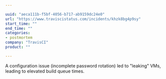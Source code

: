 ```yaml
---

uuid: "aeca111b-f5bf-4056-b717-ab9159dc24e0"
url: "https://www.traviscistatus.com/incidents/khzk8bg4p9sy"
start_time: ""
end_time: ""
categories:
- postmortem
company: "TravisCI"
product: ""

---
```


A configuration issue (incomplete password rotation) led to "leaking" VMs, leading to elevated build queue times.
